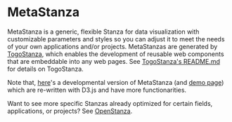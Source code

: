 # MetaStanza

MetaStanza is a generic, flexible Stanza for data visualization with customizable parameters and styles so you can adjust it to meet the needs of your own applications and/or projects. MetaStanzas are generated by [TogoStanza](http://togostanza.org), which enables the development of reusable web components that are embeddable into any web pages. See [TogoStanza's README.md](https://github.com/togostanza/togostanza#readme) for details on TogoStanza.

Note that, [here](https://github.com/togostanza/metastanza-devel)'s a developmental version of MetaStanza (and [demo page](https://togostanza.github.io/metastanza-devel/)) which are re-written with D3.js and have more functionarities.

Want to see more specific Stanzas already optimized for certain fields, applications, or projects? See [OpenStanza](https://github.com/togostanza/openstanza).
